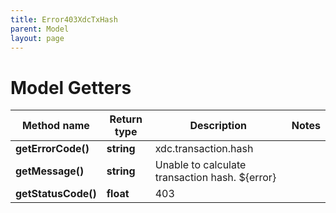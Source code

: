 ```yaml
---
title: Error403XdcTxHash
parent: Model
layout: page
---
```


# Model Getters

Method name | Return type | Description | Notes
------------ | ------------- | ------------- | -------------
**getErrorCode()** | **string** | xdc.transaction.hash |
**getMessage()** | **string** | Unable to calculate transaction hash. ${error} |
**getStatusCode()** | **float** | 403 |

